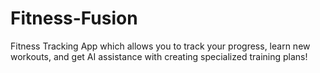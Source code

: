 # Fitness-Fusion
Fitness Tracking App which allows you to track your progress, learn new workouts, and get AI assistance with creating specialized training plans!
